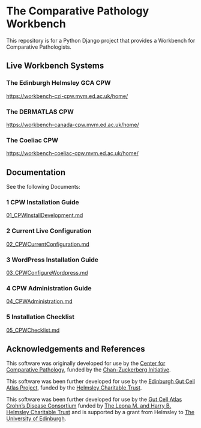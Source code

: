 # The Comparative Pathology Workbench #

This repository is for a Python Django project that provides a Workbench for Comparative Pathologists.


## Live Workbench Systems ##
### The Edinburgh Helmsley GCA CPW ###

<a href="https://workbench-czi-cpw.mvm.ed.ac.uk/home/">
https://workbench-czi-cpw.mvm.ed.ac.uk/home/</a>

### The DERMATLAS CPW ###

<a href="https://workbench-canada-cpw.mvm.ed.ac.uk/home/">
https://workbench-canada-cpw.mvm.ed.ac.uk/home/</a>

### The Coeliac CPW ###

<a href="https://workbench-coeliac-cpw.mvm.ed.ac.uk/home/">
https://workbench-coeliac-cpw.mvm.ed.ac.uk/home/</a>

## Documentation ##

See the following Documents:

### 1 CPW Installation Guide ##

<a href="https://github.com/Comparative-Pathology/comparativepathologyworkbench/blob/master/documentation/01_CPWInstallDevelopment.md">
01_CPWInstallDevelopment.md</a>

### 2 Current Live Configuration ###

<a href="https://github.com/Comparative-Pathology/comparativepathologyworkbench/blob/master/documentation/02_CPWCurrentConfiguration.md">
02_CPWCurrentConfiguration.md</a>

### 3 WordPress Installation Guide ###

<a href="https://github.com/Comparative-Pathology/comparativepathologyworkbench/blob/master/documentation/03_CPWConfigureWordpress.md">
03_CPWConfigureWordpress.md</a>

### 4 CPW Administration Guide ###

<a href="https://github.com/Comparative-Pathology/comparativepathologyworkbench/blob/master/documentation/04_CPWAdministration.md">
04_CPWAdministration.md</a>

### 5 Installation Checklist ###

<a href="https://github.com/Comparative-Pathology/comparativepathologyworkbench/blob/master/documentation/05_CPWChecklist.md">
05_CPWChecklist.md</a>


## Acknowledgements and References

This software was originally developed for use by the <a href="https://www.ed.ac.uk/comparative-pathology">Center for Comparative Pathology</a>, funded by the <a href="https://chanzuckerberg.com/">Chan-Zuckerberg Initiative</a>.

This software was been further developed for use by the <a href="https://www.ed.ac.uk/comparative-pathology/the-gut-cell-atlas-project">Edinburgh Gut Cell Atlas Project</a>, funded by the <a href="https://helmsleytrust.org/">Helmsley Charitable Trust</a>.

This software was been further developed for use by the <a href="www.helmsleytrust.org/gut-cell-atlas/">Gut Cell Atlas Crohn’s Disease Consortium</a> funded by <a href="https://helmsleytrust.org/">The Leona M. and Harry B. Helmsley Charitable Trust</a> and is supported by a grant from Helmsley to <a href="https://www.ed.ac.uk/">The University of Edinburgh</a>. 